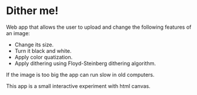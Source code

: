 # Dither me!

Web app that allows the user to upload and change the following features of an image:
* Change its size.
* Turn it black and white.
* Apply color quatization.
* Apply dithering using Floyd-Steinberg dithering algorithm. 

If the image is too big the app can run slow in old computers.

This app is a small interactive experiment with html canvas.
